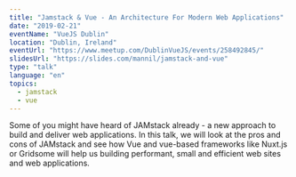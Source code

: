 ```yaml
---
title: "Jamstack & Vue - An Architecture For Modern Web Applications"
date: "2019-02-21"
eventName: "VueJS Dublin"
location: "Dublin, Ireland"
eventUrl: "https://www.meetup.com/DublinVueJS/events/258492845/"
slidesUrl: "https://slides.com/mannil/jamstack-and-vue"
type: "talk"
language: "en"
topics:
  - jamstack
  - vue
---
```


Some of you might have heard of JAMstack already - a new approach to build and deliver web applications.
In this talk, we will look at the pros and cons of JAMstack and see how Vue and vue-based frameworks like Nuxt.js or Gridsome will help us building performant, small and efficient web sites and web applications.
